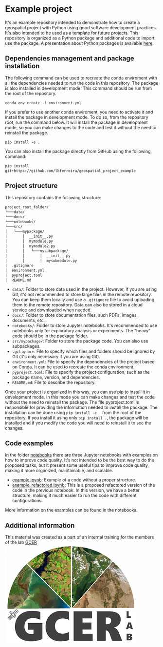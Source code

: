 # Example project
It's an example repository intended to demonstrate how to create a geospatial project with Python using good software development practices. It's also intended to be used as a template for future projects.
This repository is organized as a Python package and additional code to import use the package.
A presentation about Python packages is available [here](./presentation/presentation.pdf).

## Dependencies management and package installation
The following command can be used to recreate the conda enviroment with all the dependencies needed to run the code in this repository. The package is also installed in development mode. This command should be run from the root of the repository.
```
conda env create -f environment.yml
```
If you prefer to use another conda enviroment, you need to activate it and install the package in development mode. To do so, from the repository root, run the command below. It will install the package in development mode, so you can make changes to the code and test it without the need to reinstall the package.
```
pip install -e .
```
You can also install the package directly from GitHub using the following command:
```
pip install git+https://github.com/lbferreira/geospatial_project_example
```

## Project structure
This repository contains the following structure:
```
project_root_folder/
└───data/
└───docs/
└───notebooks/
└───src/
│   └───mypackage/
│       │  __init__.py
│       │  mymodule.py
│       │  mymodule2.py
|       │   └───mysubpackage/
|       │       │  __init__.py
|       │       │  mysubmodule.py
|  .gitignore
│  environment.yml
│  pyproject.toml
│  README.md
```

- `data/`: Folder to store data used in the project. However, if you are using Git, it's not recommended to store large files in the remote repository. You can keep them locally and use a `.gitignore` file to avoid uploading them to the remote repository. Data can also be stored in a cloud service and downloaded when needed.
- `docs/`: Folder to store documentation files, such PDFs, images, documents, etc.
- `notebooks/`: Folder to store Jupyter notebooks. It's recommended to use notebooks only for exploratory analysis or experiments. The "heavy" code should be in the package folder.
- `src/mypackage/`: Folder to store the package code. You can also use subpackages.
- `.gitignore`: File to specify which files and folders should be ignored by Git (it's only necessary if you are using Git).
- `environment.yml`: File to specify the dependencies of the project based on Conda. It can be used to recreate the conda environment.
- `pyproject.toml`: File to specify the project configuration, such as the package name, version, and dependencies.
- `README.md`: File to describe the repository.

Once your project is organized in this way, you can use pip to install it in development mode. In this mode you can make changes and test the code without the need to reinstall the package. The file pyproject.toml is responsible for providing the information needed to install the package. The installation can be done using `pip install -e .` from the root of the repository. If you install it using only `pip install .`, the package will be installed and if you modify the code you will need to reinstall it to see the changes.

## Code examples
In the folder [notebooks](./notebooks/) there are three Jupyter notebooks with examples on how to improve code quality. It's not intended to be the best way to do the proposed tasks, but it present some useful tips to improve code quality, making it more organized, maintainable, and scalable.
- [example.ipynb](./notebooks/example.ipynb): Example of a code without a proper structure.
- [example_refactored.ipynb](./notebooks/example_refactored.ipynb): This is a proposed refactored version of the code in the previous notebook. In this version, we have a better structure, making it much easier to run the code with different configurations.

More information on the examples can be found in the notebooks.

## Additional information
This material was created as a part of an internal training for the members of the lab [GCER](https://www.gcerlab.com/)
![](./docs/gcer_logo.png)